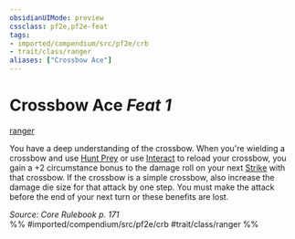 ```yaml
---
obsidianUIMode: preview
cssclass: pf2e,pf2e-feat
tags:
- imported/compendium/src/pf2e/crb
- trait/class/ranger
aliases: ["Crossbow Ace"]
---
```

# Crossbow Ace  *Feat 1*  
[ranger](rules/traits/ranger.md)  


You have a deep understanding of the crossbow. When you're wielding a crossbow and use [Hunt Prey](hunt-prey.md) or use [Interact](interact.md) to reload your crossbow, you gain a +2 circumstance bonus to the damage roll on your next [Strike](strike.md) with that crossbow. If the crossbow is a simple crossbow, also increase the damage die size for that attack by one step. You must make the attack before the end of your next turn or these benefits are lost.

*Source: Core Rulebook p. 171*  
%% #imported/compendium/src/pf2e/crb #trait/class/ranger %%